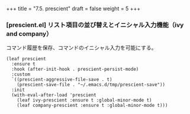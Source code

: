+++
title = "7.5. prescient"
draft = false
weight = 5
+++

### [prescient.el] リスト項目の並び替えとイニシャル入力機能（ivy and company）

コマンド履歴を保存、コマンドのイニシャル入力を可能にする。

```code
(leaf prescient
  :ensure t
  :hook (after-init-hook . prescient-persist-mode)
  :custom
  `((prescient-aggressive-file-save . t)
	(prescient-save-file . "~/.emacs.d/tmp/prescient-save"))
  :init
  (with-eval-after-load 'prescient
	(leaf ivy-prescient :ensure t :global-minor-mode t)
	(leaf company-prescient :ensure t :global-minor-mode t)))
```
